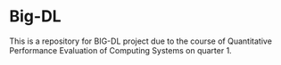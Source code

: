 # Big-DL
This is a repository for BIG-DL project due to the course of Quantitative Performance Evaluation of Computing Systems on quarter 1.
